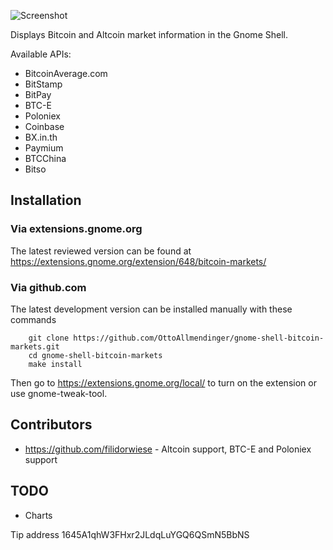 ![Screenshot](https://raw.github.com/OttoAllmendinger/gnome-shell-bitcoin-markets/master/data/screenshot.png)

Displays Bitcoin and Altcoin market information in the Gnome Shell.


Available APIs:

* BitcoinAverage.com
* BitStamp
* BitPay
* BTC-E
* Poloniex
* Coinbase
* BX.in.th
* Paymium
* BTCChina
* Bitso


## Installation

### Via extensions.gnome.org

The latest reviewed version can be found at
https://extensions.gnome.org/extension/648/bitcoin-markets/

### Via github.com

The latest development version can be installed manually with these commands

        git clone https://github.com/OttoAllmendinger/gnome-shell-bitcoin-markets.git
        cd gnome-shell-bitcoin-markets
        make install

Then go to https://extensions.gnome.org/local/ to turn on the extension or use
gnome-tweak-tool.


## Contributors

* https://github.com/filidorwiese - Altcoin support, BTC-E and Poloniex support

## TODO

* Charts

Tip address 1645A1qhW3FHxr2JLdqLuYGQ6QSmN5BbNS
